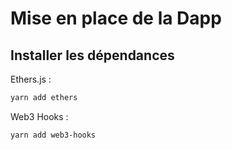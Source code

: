 # Mise en place de la Dapp

## Installer les dépendances

Ethers.js :

```zsh
yarn add ethers
```

Web3 Hooks :

```zsh
yarn add web3-hooks
```

